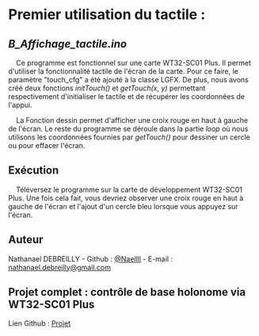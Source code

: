 # Premier utilisation du tactile : 
## *B_Affichage_tactile.ino*

&nbsp;&nbsp;&nbsp;&nbsp;Ce programme est fonctionnel sur une carte WT32-SC01 Plus. Il permet d'utiliser la fonctionnalité tactile de l'écran de la carte. Pour ce faire, le paramètre "touch_cfg" a été ajouté à la classe LGFX. De plus, nous avons créé deux fonctions *initTouch()* et *getTouch(x, y)* permettant respectivement d'initialiser le tactile et de récupérer les coordonnées de l'appui.

&nbsp;&nbsp;&nbsp;&nbsp;La Fonction dessin permet d'afficher une croix rouge en haut à gauche de l'écran. Le reste du programme se déroule dans la partie *loop* où nous utilisons les coordonnées fournies par *getTouch()* pour dessiner un cercle ou pour effacer l'écran.

## Exécution

&nbsp;&nbsp;&nbsp;&nbsp;Téléversez le programme sur la carte de développement WT32-SC01 Plus. Une fois cela fait, vous devriez observer une croix rouge en haut à gauche de l'écran et l'ajout d'un cercle bleu lorsque vous appuyez sur l'écran.

## Auteur
Nathanael DEBREILLY - Github : [@Naellll](https://github.com/Naellll) - E-mail : nathanael.debreilly@gmail.com

## Projet complet : contrôle de base holonome via WT32-SC01 Plus

Lien Github : [Projet](https://github.com/Naellll/Controle-de-base-holonome-via-WT32-SC01-Plus)
